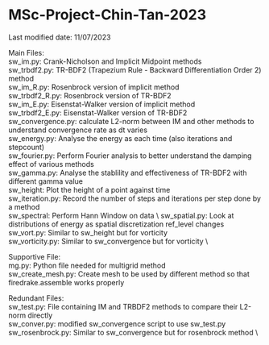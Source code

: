 # MSc-Project-Chin-Tan-2023 
Last modified date: 11/07/2023

Main Files: \
sw_im.py: Crank-Nicholson and Implicit Midpoint methods \
sw_trbdf2.py: TR-BDF2 (Trapezium Rule - Backward Differentiation Order 2) method \
sw_im_R.py: Rosenbrock version of implicit method \
sw_trbdf2_R.py: Rosenbrock version of TR-BDF2 \
sw_im_E.py: Eisenstat-Walker version of implicit method \
sw_trbdf2_E.py: Eisenstat-Walker version of TR-BDF2 \
sw_convergence.py: calculate L2-norm between IM and other methods to understand convergence rate as dt varies\
sw_energy.py: Analyse the energy as each time (also iterations and stepcount) \
sw_fourier.py: Perform Fourier analysis to better understand the damping effect of various methods \
sw_gamma.py: Analyse the stablility and effectiveness of TR-BDF2 with different gamma value \
sw_height: Plot the height of a point against time \
sw_iteration.py: Record the number of steps and iterations per step done by a method \
sw_spectral: Perform Hann Window on data \ 
sw_spatial.py: Look at distributions of energy as spatial discretization ref_level changes\
sw_vort.py: Similar to sw_height but for vorticity \
sw_vorticity.py: Similar to sw_convergence but for vorticity \


Supportive File: \
mg.py: Python file needed for multigrid method \
sw_create_mesh.py: Create mesh to be used by different method so that firedrake.assemble works properly

Redundant Files: \
sw_test.py: File containing IM and TRBDF2 methods to compare their L2-norm directly \
sw_conver.py: modified sw_convergence script to use sw_test.py 
sw_rosenbrock.py: Similar to sw_convergence but for rosenbrock method \
